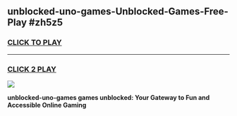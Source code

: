 
## unblocked-uno-games-Unblocked-Games-Free-Play #zh5z5
<h3>
<a href="https://us.freeplayer.one?title=unblocked-uno-games&ref=9M">CLICK TO PLAY</a></h3>
<hr>

<h3>
<a href="https://us.freeplayer.one?title=unblocked-uno-games&ref=9M">CLICK 2 PLAY</a>
  
</h3>

<a href="https://us.freeplayer.one?title=unblocked-uno-games&ref=9M"><img src="https://clearcache.store/games.png"></a>


**unblocked-uno-games games unblocked: Your Gateway to Fun and Accessible Online Gaming**

